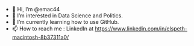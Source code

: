 - 👋 Hi, I’m @emac44
- 👀 I’m interested in Data Science and Politics.
- 🌱 I’m currently learning how to use GitHub.
- 📫 How to reach me : LinkedIn at https://www.linkedin.com/in/elspeth-macintosh-8b37311a0/

<!---
emac44/emac44 is a ✨ special ✨ repository because its `README.md` (this file) appears on your GitHub profile.
You can click the Preview link to take a look at your changes.
--->
